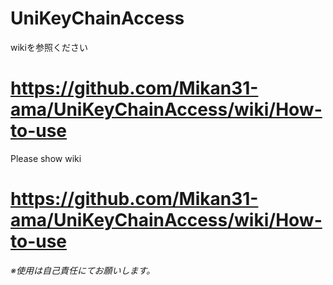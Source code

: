 # UniKeyChainAccess

wikiを参照ください
# https://github.com/Mikan31-ama/UniKeyChainAccess/wiki/How-to-use

Please show wiki
# https://github.com/Mikan31-ama/UniKeyChainAccess/wiki/How-to-use

*※使用は自己責任にてお願いします。*
